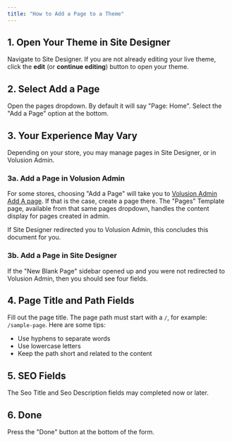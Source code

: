 ```yaml
---
title: "How to Add a Page to a Theme"
---
```


## 1. Open Your Theme in Site Designer

Navigate to Site Designer. If you are not already editing your live theme, click the **edit** (or **continue editing**) button to open your theme.

## 2. Select Add a Page

Open the pages dropdown. By default it will say "Page: Home". Select the "Add a Page" option at the bottom.

## 3. Your Experience May Vary

Depending on your store, you may manage pages in Site Designer, or in Volusion Admin.

### 3a. Add a Page in Volusion Admin

For some stores, choosing "Add a Page" will take you to [Volusion Admin Add A page](https://admin.volusion.com/pages/add). If that is the case, create a page there. The "Pages" Template page, available from that same pages dropdown, handles the content display for pages created in admin.

If Site Designer redirected you to Volusion Admin, this concludes this document for you.

### 3b. Add a Page in Site Designer

If the "New Blank Page" sidebar opened up and you were not redirected to Volusion Admin, then you should see four fields.

## 4. Page Title and Path Fields

Fill out the page title. The page path must start with a `/`, for example: `/sample-page`. Here are some tips:

* Use hyphens to separate words
* Use lowercase letters
* Keep the path short and related to the content

## 5. SEO Fields

The Seo Title and Seo Description fields may completed now or later.

## 6. Done

Press the "Done" button at the bottom of the form.